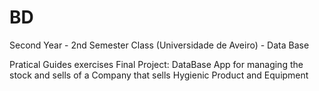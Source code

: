 # BD
Second Year - 2nd Semester Class (Universidade de Aveiro) - Data Base

Pratical Guides exercises
Final Project: DataBase App for managing the stock and sells of a Company that sells Hygienic Product and Equipment
